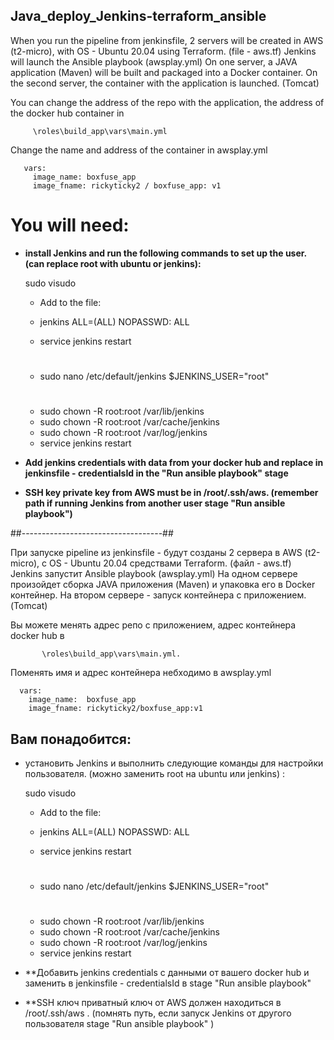 ## Java_deploy_Jenkins-terraform_ansible

When you run the pipeline from jenkinsfile, 2 servers will be created in AWS (t2-micro), with OS - Ubuntu 20.04 using Terraform. (file - aws.tf)
Jenkins will launch the Ansible playbook (awsplay.yml)
On one server, a JAVA application (Maven) will be built and packaged into a Docker container.
On the second server, the container with the application is launched. (Tomcat)


You can change the address of the repo with the application, the address of the docker hub container in 
         
         \roles\build_app\vars\main.yml 
         
Change the name and address of the container in awsplay.yml
       
       vars:
         image_name: boxfuse_app
         image_fname: rickyticky2 / boxfuse_app: v1


# You will need:
- **install Jenkins and run the following commands to set up the user. (can replace root with ubuntu or jenkins):**


     sudo visudo
     - Add to the file:
      
     - jenkins ALL=(ALL) NOPASSWD: ALL
     - service jenkins restart
    #
     - sudo nano /etc/default/jenkins
    $JENKINS_USER="root"
    #
     - sudo chown -R root:root /var/lib/jenkins
     - sudo chown -R root:root /var/cache/jenkins
     - sudo chown -R root:root /var/log/jenkins
     - service jenkins restart 
    
    

- **Add jenkins credentials with data from your docker hub and replace in jenkinsfile - credentialsId in the "Run ansible playbook" stage**

- **SSH key private key from AWS must be in /root/.ssh/aws. (remember path if running Jenkins from another user stage "Run ansible playbook")**


##-----------------------------------##


При запуске pipeline из jenkinsfile - будут созданы 2 сервера в AWS (t2-micro), c OS - Ubuntu 20.04 средствами Terraform. (файл - aws.tf)
Jenkins запустит Ansible playbook (awsplay.yml)
На одном сервере произойдет сборка JAVA приложения (Maven) и упаковка его в Docker контейнер. 
На втором сервере - запуск контейнера с приложением. (Tomcat)

Вы можете менять адрес репо с приложением, адрес контейнера docker hub в 


           \roles\build_app\vars\main.yml.


Поменять имя и адрес контейнера небходимо в awsplay.yml


      vars:
        image_name:  boxfuse_app
        image_fname: rickyticky2/boxfuse_app:v1



## Вам понадобится: 
  - установить Jenkins и выполнить следующие команды для настройки пользователя. (можно заменить root на ubuntu или jenkins) : 
  
  
     sudo visudo
     - Add to the file:
      
     - jenkins ALL=(ALL) NOPASSWD: ALL
     - service jenkins restart
    #
     - sudo nano /etc/default/jenkins
    $JENKINS_USER="root"
    #
     - sudo chown -R root:root /var/lib/jenkins
     - sudo chown -R root:root /var/cache/jenkins
     - sudo chown -R root:root /var/log/jenkins
     - service jenkins restart 
    
    

- **Добавить jenkins credentials с данными от вашего docker hub и заменить в jenkinsfile - credentialsId в stage "Run ansible playbook"

- **SSH ключ приватный ключ от AWS должен находиться в /root/.ssh/aws . (помнять путь, если запуск Jenkins от другого пользователя stage "Run ansible playbook" )
